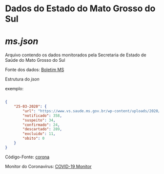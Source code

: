 Dados do Estado do Mato Grosso do Sul
==

_ms.json_
===

Arquivo contendo os dados monitorados pela Secretaria de Estado de Saúde 
do Mato Grosso do Sul

Fonte dos dados: [Boletim MS](https://www.vs.saude.ms.gov.br/Geral/vigilancia-saude/vigilancia-epidemiologica/boletim-epidemiologico/covid-19/)

Estrutura do _json_

exemplo:

```json

{
    "25-03-2020": {
        "url": "https://www.vs.saude.ms.gov.br/wp-content/uploads/2020/03/BOLETIM-CORONAVIRUS-25-03-2020-FINAL.pdf",
        "notificado": 358,
        "suspeito": 34, 
        "confirmado": 24,
        "descartado": 289, 
        "excluido": 11,
        "obito": 0
    }
}
```


Código-Fonte: [corona](https://github.com/jhoonb/corona/)


Monitor do Coronavírus: [COVID-19 Monitor](https://jhoonb.github.io/corona)
